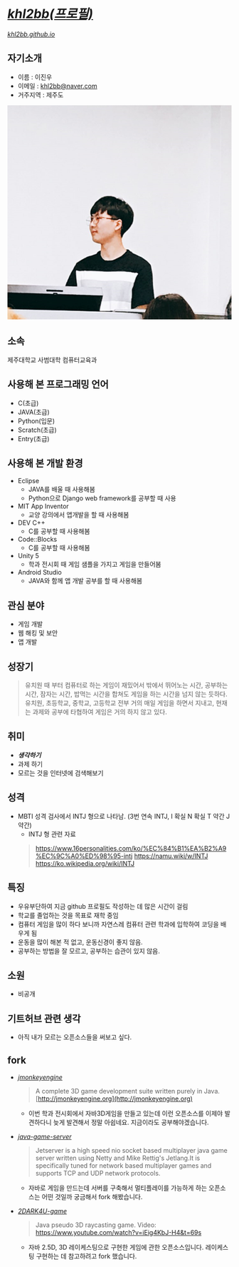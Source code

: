 
[_khl2bb(프로필)_](http://github.com/khl2bb)
======
[_khl2bb.github.io_](http://khl2bb.github.io)


## 자기소개

* 이름 : 이진우
* 이메일 : khl2bb@naver.com
* 거주지역 : 제주도

![ProfilePhoto](https://github.com/khl2bb/khl2bb.github.io/blob/master/hotang2.PNG?raw=true)


## 소속

제주대학교 사범대학 컴퓨터교육과

## 사용해 본 프로그래밍 언어

* C(초급)
* JAVA(초급)
* Python(입문)
* Scratch(초급)
* Entry(초급)

## 사용해 본 개발 환경

* Eclipse
  * JAVA를 배울 때 사용해봄
  * Python으로 Django web framework를 공부할 때 사용
* MIT App Inventor
  * 교양 강의에서 앱개발을 할 때 사용해봄
* DEV C++
  * C를 공부할 때 사용해봄
* Code::Blocks
  * C를 공부할 때 사용해봄
* Unity 5
  * 학과 전시회 때 게임 샘플을 가지고 게임을 만들어봄
* Android Studio
  * JAVA와 함께 앱 개발 공부를 할 때 사용해봄

## 관심 분야

* 게임 개발
* 웹 해킹 및 보안
* 앱 개발

## 성장기

> 유치원 때 부터 컴퓨터로 하는 게임이 재밌어서 밖에서 뛰어노는 시간, 공부하는 시간, 잠자는 시간, 밥먹는 시간을 합쳐도 게임을 하는 시간을 넘지 않는 듯하다.
  유치원, 초등학교, 중학교, 고등학교 전부 거의 매일 게임을 하면서 지내고, 현재는 과제와 공부에 타협하여 게임은 거의 하지 않고 있다.


## 취미

* **_생각하기_**
* 과제 하기
* 모르는 것을 인터넷에 검색해보기

## 성격

* MBTI 성격 검사에서 INTJ 형으로 나타남. (3번 연속 INTJ, I 확실 N 확실 T 약간 J 약간)
  * INTJ 형 관련 자료
  > https://www.16personalities.com/ko/%EC%84%B1%EA%B2%A9%EC%9C%A0%ED%98%95-intj
  > https://namu.wiki/w/INTJ
  > https://ko.wikipedia.org/wiki/INTJ


## 특징

* 우유부단하여 지금 github 프로필도 작성하는 데 많은 시간이 걸림
* 학교를 졸업하는 것을 목표로 재학 중임
* 컴퓨터 게임을 많이 하다 보니까 자연스레 컴퓨터 관련 학과에 입학하여 코딩을 배우게 됨
* 운동을 많이 해본 적 없고, 운동신경이 좋지 않음.
* 공부하는 방법을 잘 모르고, 공부하는 습관이 있지 않음.

## 소원

* 비공개

## 기트허브 관련 생각

* 아직 내가 모르는 오픈소스들을 써보고 싶다.

## fork

* [_jmonkeyengine_](https://github.com/khl2bb/jmonkeyengine)
  > A complete 3D game development suite written purely in Java. [http://jmonkeyengine.org](http://jmonkeyengine.org)
  * 이번 학과 전시회에서 자바3D게임을 만들고 있는데 이런 오픈소스를 이제야 발견하다니 늦게 발견해서 정말 아쉽네요. 지금이라도 공부해야겠습니다.
  
* [_java-game-server_](https://github.com/khl2bb/java-game-server)
  > Jetserver is a high speed nio socket based multiplayer java game server written using Netty and Mike Rettig's Jetlang.It is specifically tuned for network based multiplayer games and supports TCP and UDP network protocols.
  * 자바로 게임을 만드는데 서버를 구축해서 멀티플레이를 가능하게 하는 오픈소스는 어떤 것일까 궁금해서 fork 해봤습니다.
  
* [_2DARK4U-game_](https://github.com/khl2bb/2DARK4U-game)
  > Java pseudo 3D raycasting game. Video: https://www.youtube.com/watch?v=iEig4KbJ-H4&t=69s
  * 자바 2.5D, 3D 레이케스팅으로 구현한 게임에 관한 오픈소스입니다. 레이케스팅 구현하는 데 참고하려고 fork 했습니다.


